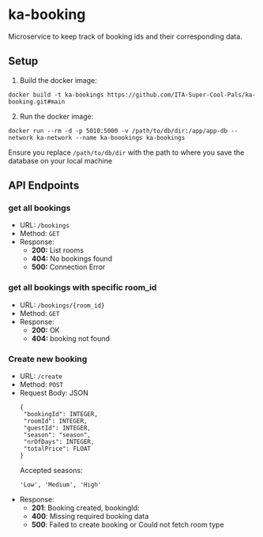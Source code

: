 # ka-booking

Microservice to keep track of booking ids and their corresponding data.

## Setup

1. Build the docker image:
```
docker build -t ka-bookings https://github.com/ITA-Super-Cool-Pals/ka-booking.git#main
```

2. Run the docker image:
```
docker run --rm -d -p 5010:5000 -v /path/to/db/dir:/app/app-db --network ka-network --name ka-boookings ka-bookings
```
Ensure you replace `/path/to/db/dir` with the path to where you save the database on your local machine

## API Endpoints

### get all bookings
- URL: `/bookings`
- Method: `GET`
- Response:
  - **200:** List rooms
  - **404:** No bookings found
  - **500:** Connection Error

### get all bookings with specific room_id
- URL: `/bookings/{room_id}`
- Method: `GET`
- Response:
  - **200:** OK
  - **404:** booking not found

### Create new booking
- URL: `/create`
- Method: `POST`
- Request Body: JSON
   ```
   {
	"bookingId": INTEGER,
	"roomId": INTEGER,
    "guestId": INTEGER,
    "season": "season",
    "nrOfDays": INTEGER,
    "totalPrice": FLOAT
   }
   ```
   Accepted seasons:
   ```
   'Low', 'Medium', 'High'
   ```
- Response:
  - **201**: Booking created, bookingId:
  - **400**: Missing required booking data
  - **500**: Failed to create booking or Could not fetch room type
